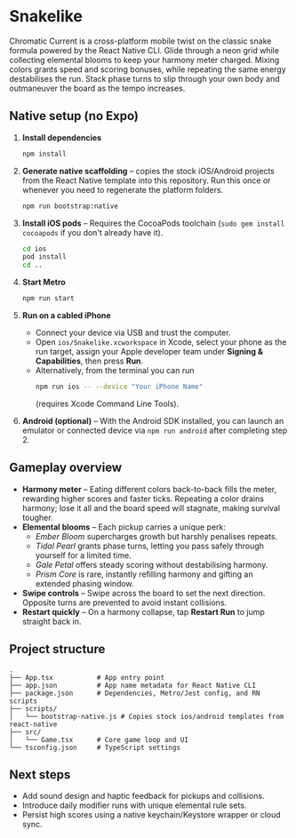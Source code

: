 # Snakelike

Chromatic Current is a cross-platform mobile twist on the classic snake formula powered by the
React Native CLI. Glide through a neon grid while collecting elemental blooms to keep your harmony
meter charged. Mixing colors grants speed and scoring bonuses, while repeating the same energy
destabilises the run. Stack phase turns to slip through your own body and outmaneuver the board as
the tempo increases.

## Native setup (no Expo)

1. **Install dependencies**
   ```bash
   npm install
   ```

2. **Generate native scaffolding** – copies the stock iOS/Android projects from the React Native
   template into this repository. Run this once or whenever you need to regenerate the platform
   folders.
   ```bash
   npm run bootstrap:native
   ```

3. **Install iOS pods** – Requires the CocoaPods toolchain (`sudo gem install cocoapods` if you
   don't already have it).
   ```bash
   cd ios
   pod install
   cd ..
   ```

4. **Start Metro**
   ```bash
   npm run start
   ```

5. **Run on a cabled iPhone**
   - Connect your device via USB and trust the computer.
   - Open `ios/Snakelike.xcworkspace` in Xcode, select your phone as the run target, assign your
     Apple developer team under **Signing & Capabilities**, then press **Run**.
   - Alternatively, from the terminal you can run
     ```bash
     npm run ios -- --device "Your iPhone Name"
     ```
     (requires Xcode Command Line Tools).

6. **Android (optional)** – With the Android SDK installed, you can launch an emulator or connected
   device via `npm run android` after completing step 2.

## Gameplay overview

- **Harmony meter** – Eating different colors back-to-back fills the meter, rewarding higher
  scores and faster ticks. Repeating a color drains harmony; lose it all and the board speed will
  stagnate, making survival tougher.
- **Elemental blooms** – Each pickup carries a unique perk:
  - *Ember Bloom* supercharges growth but harshly penalises repeats.
  - *Tidal Pearl* grants phase turns, letting you pass safely through yourself for a limited time.
  - *Gale Petal* offers steady scoring without destabilising harmony.
  - *Prism Core* is rare, instantly refilling harmony and gifting an extended phasing window.
- **Swipe controls** – Swipe across the board to set the next direction. Opposite turns are
  prevented to avoid instant collisions.
- **Restart quickly** – On a harmony collapse, tap **Restart Run** to jump straight back in.

## Project structure

```
.
├── App.tsx           # App entry point
├── app.json          # App name metadata for React Native CLI
├── package.json      # Dependencies, Metro/Jest config, and RN scripts
├── scripts/
│   └── bootstrap-native.js # Copies stock ios/android templates from react-native
├── src/
│   └── Game.tsx      # Core game loop and UI
└── tsconfig.json     # TypeScript settings
```

## Next steps

- Add sound design and haptic feedback for pickups and collisions.
- Introduce daily modifier runs with unique elemental rule sets.
- Persist high scores using a native keychain/Keystore wrapper or cloud sync.
